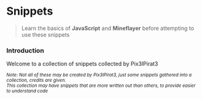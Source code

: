 # Snippets

> Learn the basics of **JavaScript** and **Mineflayer** before attempting to use these snippets

### Introduction

Welcome to a collection of snippets collected by Pix3lPirat3

<sup>*Note: Not all of these may be created by Pix3lPirat3, just some snippets gathered into a collection, credits are given.*</sup>
<br>
<sup>*This collection may have snippets that are more written out than others, to provide easier to understand code*</sup>